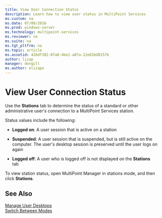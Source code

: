 ```yaml
---
title: View User Connection Status
description: Learn how to view user status in MultiPoint Services
ms.custom: na
ms.date: 07/08/2016
ms.prod: windows-server
ms.technology: multipoint-services
ms.reviewer: na
ms.suite: na
ms.tgt_pltfrm: na
ms.topic: article
ms.assetid: 426df382-07a0-4be1-a87a-12e63bd8157b
author: lizap
manager: dongill
ms.author: elizapo
---
```

# View User Connection Status
Use the **Stations** tab to determine the status of a standard or other administrative user's connection to a MultiPoint Services station.  
  
Status values include the following:  
  
-   **Logged on**: A user session that is active on a station  
  
-   **Suspended**: A user session that is suspended, but is still active on the computer. The user's desktop session is preserved until the user logs on again  
  
-   **Logged off**: A user who is logged off is not displayed on the **Stations** tab  
  
To view station status, open MultiPoint Manager in stations mode, and then click **Stations**.

## See Also  
[Manage User Desktops](manage-user-desktops-using-multipoint-dashboard.md)  
[Switch Between Modes](Switch-Between-Modes.md)